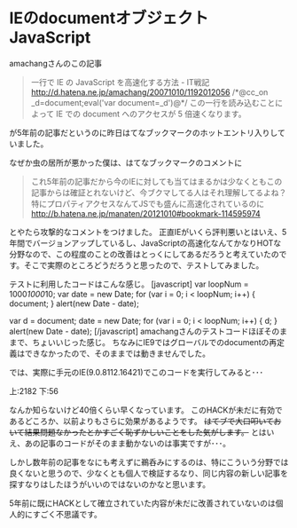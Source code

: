 IEのdocumentオブジェクト
JavaScript
=====
amachangさんのこの記事
<blockquote>
一行で IE の JavaScript を高速化する方法 - IT戦記
<a href="http://d.hatena.ne.jp/amachang/20071010/1192012056">http://d.hatena.ne.jp/amachang/20071010/1192012056</a>
/*@cc_on _d=document;eval('var document=_d')@*/
この一行を読み込むことによって IE での document へのアクセスが 5 倍速くなります。
</blockquote>
が5年前の記事だというのに昨日はてなブックマークのホットエントリ入りしていました。

なぜか虫の居所が悪かった僕は、はてなブックマークのコメントに

<blockquote>
これ5年前の記事だから今のIEに対しても当てはまるかは少なくともこの記事からは確証とれないけど、今ブクマしてる人はそれ理解してるよね？特にプロパティアクセスなんてJSでも盛んに高速化されているのに
<a href="http://b.hatena.ne.jp/manaten/20121010#bookmark-114595974">http://b.hatena.ne.jp/manaten/20121010#bookmark-114595974</a>
</blockquote>

とやたら攻撃的なコメントをつけました。
正直IEがいくら評判悪いとはいえ、5年間でバージョンアップしているし、JavaScriptの高速化なんてかなりHOTな分野なので、この程度のことの改善はとっくにしてあるだろうと考えていたのです。そこで実際のところどうだろうと思ったので、テストしてみました。
<!--more-->
テストに利用したコードはこんな感じ。
[javascript]
var loopNum = 1000*1000*10;
var date = new Date;
for (var i = 0; i < loopNum; i++) {
  document;
}
alert(new Date - date);

var d = document;
date = new Date;
for (var i = 0; i < loopNum; i++) {
  d;
}
alert(new Date - date);
[/javascript]
amachangさんのテストコードほぼそのままで、ちょいいじった感じ。
ちなみにIE9ではグローバルでのdocumentの再定義はできなかったので、そのままでは動きませんでした。

では、実際に手元のIE(9.0.8112.16421)でこのコードを実行してみると･･･

上:2182
下:56

なんか知らないけど40倍くらい早くなっています。
このHACKが未だに有効であるどころか、以前よりもさらに効果があるようです。
<del datetime="2012-10-10T17:46:20+00:00">はてブで大口叩いておいて結果問題なかったとかすごく恥ずかしいことをした気がします。</del>
とはいえ、あの記事のコードがそのまま動かないのは事実ですが･･･。

しかし数年前の記事をなにも考えずに鵜呑みにするのは、特にこういう分野では良くないと思うので、少なくとも個人で検証するなり、同じ内容の新しい記事を探すなりはしたほうがいいのではないのかなと思います。

5年前に既にHACKとして確立されていた内容が未だに改善されていないのは個人的にすごく不思議です。
